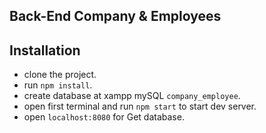 ## Back-End Company & Employees

## Installation

-   clone the project.
-   run `npm install`.
-   create database at xampp mySQL `company_employee`.
-   open first terminal and run `npm start` to start dev server.
-   open `localhost:8080` for Get database.